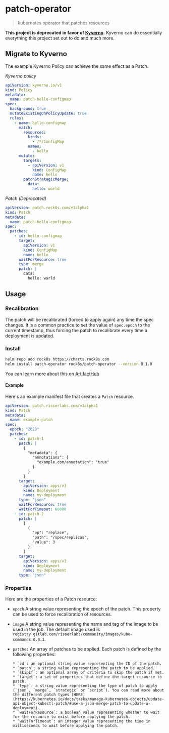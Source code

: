 # patch-operator

> kubernetes operator that patches resources

**This project is deprecated in favor of [Kyverno](https://kyverno.io).**
Kyverno can do essentially everything this project set out to do
and much more.

## Migrate to Kyverno

The example Kyverno Policy can achieve the same effect as a Patch.

_Kyverno policy_

```yaml
apiVersion: kyverno.io/v1
kind: Policy
metadata:
  name: patch-hello-configmap
spec:
  background: true
  mutateExistingOnPolicyUpdate: true
  rules:
    - name: hello-configmap
      match:
        resources:
          kinds:
            - /*/ConfigMap
          names:
            - hello
      mutate:
        targets:
          - apiVersion: v1
            kind: ConfigMap
            name: hello
        patchStrategicMerge:
          data:
            hello: world
```

_Patch (Deprecated)_

```yaml
apiVersion: patch.rock8s.com/v1alpha1
kind: Patch
metadata:
  name: patch-hello-configmap
spec:
  patches:
    - id: hello-configmap
      target:
        apiVersion: v1
        kind: ConfigMap
        name: hello
      waitForResource: true
      type: merge
      patch: |
        data:
          hello: world
```

## Usage

### Recalibration

The patch will be recalibrated (forced to apply again) any time the
spec changes. It is a common practice to set the value of `spec.epoch`
to the current timestamp, thus forcing the patch to recalibrate every
time a deployment is updated.

### Install

```sh
helm repo add rock8s https://charts.rock8s.com
helm install patch-operator rock8s/patch-operator --version 0.1.0
```

You can learn more about this on [ArtifactHub](https://artifacthub.io/packages/helm/rock8s/patch-operator)

#### Example

Here's an example manifest file that creates a `Patch` resource.

```yaml
apiVersion: patch.risserlabs.com/v1alpha1
kind: Patch
metadata:
  name: example-patch
spec:
  epoch: "2023"
  patches:
    - id: patch-1
      patch: |
        {
          "metadata": {
            "annotations": {
              "example.com/annotation": "true"
            }
          }
        }
      target:
        apiVersion: apps/v1
        kind: Deployment
        name: my-deployment
      type: "json"
      waitForResource: true
      waitForTimeout: 60000
    - id: patch-2
      patch: |
        [
          {
            "op": "replace",
            "path": "/spec/replicas",
            "value": 3
          }
        ]
      target:
        apiVersion: apps/v1
        kind: Deployment
        name: my-deployment
      type: "json"
```

### Properties

Here are the properties of a Patch resource:

- `epoch`
  A string value representing the epoch of the patch. This property can be used to force recalibration of resources.

- `image`
  A string value representing the name and tag of the image to be used in the job.
  The default image used is `registry.gitlab.com/risserlabs/community/images/kube-commands:0.0.1`.

- `patches`
  An array of patches to be applied. Each patch is defined by the following properties:

      * `id`: an optional string value representing the ID of the patch.
      * `patch`: a string value representing the patch to be applied.
      * `skipIf`: an optional array of criteria to skip the patch if met.
      * `target`: a set of properties that define the target resource to patch.
      * `type`: a string value representing the type of patch to apply (`json`, `merge`, `strategic` or `script`). You can read more about the different patch types [HERE](https://kubernetes.io/docs/tasks/manage-kubernetes-objects/update-api-object-kubectl-patch/#use-a-json-merge-patch-to-update-a-deployment).
      * `waitForResource`: a boolean value representing whether to wait for the resource to exist before applying the patch.
      * `waitForTimeout`: an integer value representing the time in milliseconds to wait before applying the patch.
